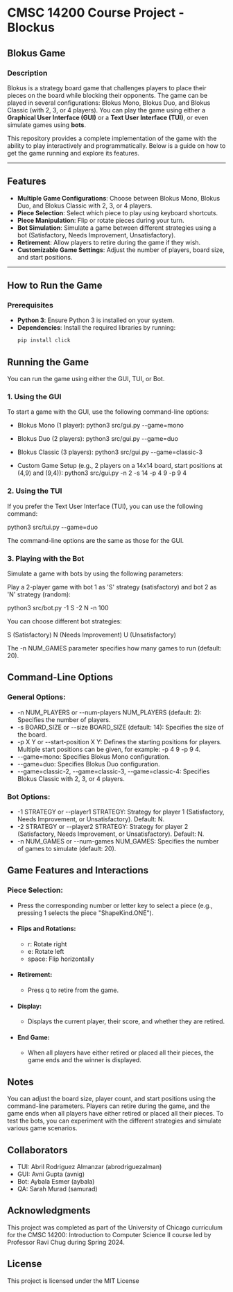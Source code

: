 # CMSC 14200 Course Project - Blockus

## Blokus Game
### Description

Blokus is a strategy board game that challenges players to place their pieces on the board while blocking their opponents. The game can be played in several configurations: Blokus Mono, Blokus Duo, and Blokus Classic (with 2, 3, or 4 players). You can play the game using either a **Graphical User Interface (GUI)** or a **Text User Interface (TUI)**, or even simulate games using **bots**.

This repository provides a complete implementation of the game with the ability to play interactively and programmatically. Below is a guide on how to get the game running and explore its features.

---

## Features

- **Multiple Game Configurations**: Choose between Blokus Mono, Blokus Duo, and Blokus Classic with 2, 3, or 4 players.
- **Piece Selection**: Select which piece to play using keyboard shortcuts.
- **Piece Manipulation**: Flip or rotate pieces during your turn.
- **Bot Simulation**: Simulate a game between different strategies using a bot (Satisfactory, Needs Improvement, Unsatisfactory).
- **Retirement**: Allow players to retire during the game if they wish.
- **Customizable Game Settings**: Adjust the number of players, board size, and start positions.

---

## How to Run the Game

### Prerequisites

- **Python 3**: Ensure Python 3 is installed on your system.
- **Dependencies**: Install the required libraries by running:
  ```bash
  pip install click
  
## Running the Game
You can run the game using either the GUI, TUI, or Bot.

### 1. Using the GUI

To start a game with the GUI, use the following command-line options:

- Blokus Mono (1 player): python3 src/gui.py --game=mono

- Blokus Duo (2 players): python3 src/gui.py --game=duo

- Blokus Classic (3 players): python3 src/gui.py --game=classic-3

- Custom Game Setup (e.g., 2 players on a 14x14 board, start positions at (4,9) and (9,4)):
python3 src/gui.py -n 2 -s 14 -p 4 9 -p 9 4

### 2. Using the TUI

If you prefer the Text User Interface (TUI), you can use the following command:

python3 src/tui.py --game=duo

The command-line options are the same as those for the GUI.

### 3. Playing with the Bot

Simulate a game with bots by using the following parameters:

Play a 2-player game with bot 1 as 'S' strategy (satisfactory) and bot 2 as 'N' strategy (random):

python3 src/bot.py -1 S -2 N -n 100

You can choose different bot strategies:

S (Satisfactory)
N (Needs Improvement)
U (Unsatisfactory)

The -n NUM_GAMES parameter specifies how many games to run (default: 20).

## Command-Line Options
### General Options:

* -n NUM_PLAYERS or --num-players NUM_PLAYERS (default: 2): Specifies the number of players.
* -s BOARD_SIZE or --size BOARD_SIZE (default: 14): Specifies the size of the board.
* -p X Y or --start-position X Y: Defines the starting positions for players. Multiple start positions can be given, for example: -p 4 9 -p 9 4.
* --game=mono: Specifies Blokus Mono configuration.
* --game=duo: Specifies Blokus Duo configuration.
* --game=classic-2, --game=classic-3, --game=classic-4: Specifies Blokus Classic with 2, 3, or 4 players.
  
### Bot Options:

* -1 STRATEGY or --player1 STRATEGY: Strategy for player 1 (Satisfactory, Needs Improvement, or Unsatisfactory). Default: N.
* -2 STRATEGY or --player2 STRATEGY: Strategy for player 2 (Satisfactory, Needs Improvement, or Unsatisfactory). Default: N.
* -n NUM_GAMES or --num-games NUM_GAMES: Specifies the number of games to simulate (default: 20).

## Game Features and Interactions

### Piece Selection:
* Press the corresponding number or letter key to select a piece (e.g., pressing 1 selects the piece "ShapeKind.ONE").

* #### Flips and Rotations:
  - r: Rotate right
  - e: Rotate left
  - space: Flip horizontally

* #### Retirement:
  - Press q to retire from the game.

* #### Display:
  - Displays the current player, their score, and whether they are retired.

* #### End Game:
  - When all players have either retired or placed all their pieces, the game ends and the winner is displayed.

## Notes

You can adjust the board size, player count, and start positions using the command-line parameters.
Players can retire during the game, and the game ends when all players have either retired or placed all their pieces.
To test the bots, you can experiment with the different strategies and simulate various game scenarios.

## Collaborators
- TUI: Abril Rodriguez Almanzar (abrodriguezalman)
- GUI: Avni Gupta (avnig)
- Bot: Aybala Esmer (aybala)
- QA: Sarah Murad (samurad)

## Acknowledgments

This project was completed as part of the University of Chicago curriculum for the CMSC 14200: Introduction to Computer Science II course led by Professor Ravi Chug during Spring 2024.

## License

This project is licensed under the MIT License

